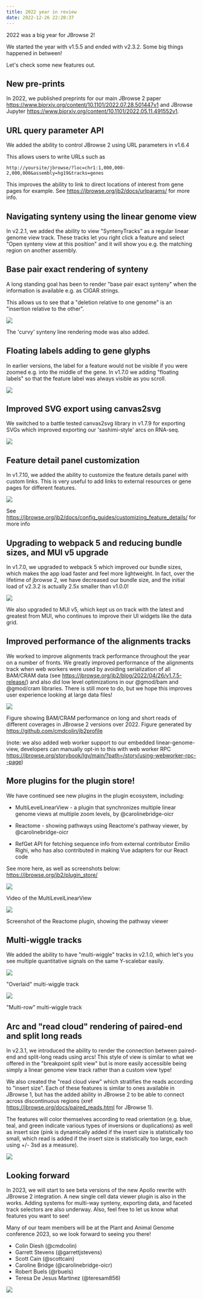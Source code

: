 ```yaml
---
title: 2022 year in review
date: 2022-12-26 22:20:37
---
```


2022 was a big year for JBrowse 2!

We started the year with v1.5.5 and ended with v2.3.2. Some big things happened
in between!

Let's check some new features out.

## New pre-prints

In 2022, we published preprints for our main JBrowse 2 paper
https://www.biorxiv.org/content/10.1101/2022.07.28.501447v1 and JBrowse Jupyter
https://www.biorxiv.org/content/10.1101/2022.05.11.491552v1.

## URL query parameter API

We added the ability to control JBrowse 2 using URL parameters in v1.6.4

This allows users to write URLs such as

```
http://yoursite/jbrowse/?loc=chr1:1,000,000-2,000,000&assembly=hg19&tracks=genes
```

This improves the ability to link to direct locations of interest from gene
pages for example. See https://jbrowse.org/jb2/docs/urlparams/ for more info.

## Navigating synteny using the linear genome view

In v2.2.1, we added the ability to view "SyntenyTracks" as a regular linear
genome view track. These tracks let you right click a feature and select "Open
synteny view at this position" and it will show you e.g. the matching region on
another assembly.

## Base pair exact rendering of synteny

A long standing goal has been to render "base pair exact synteny" when the
information is available e.g. as CIGAR strings.

This allows us to see that a "deletion relative to one genome" is an "insertion
relative to the other".

![](https://user-images.githubusercontent.com/6511937/208767035-90f1fb23-0fa4-468a-8095-14dc597014b2.png)

The 'curvy' synteny line rendering mode was also added.

## Floating labels adding to gene glyphs

In earlier versions, the label for a feature would not be visible if you were
zoomed e.g. into the middle of the gene. In v1.7.0 we adding "floating labels"
so that the feature label was always visible as you scroll.

![](https://user-images.githubusercontent.com/6511937/163470981-cfbd4464-bd5a-4421-8d9c-c8e6bb2d19bc.png)

## Improved SVG export using canvas2svg

We switched to a battle tested canvas2svg library in v1.7.9 for exporting SVGs
which improved exporting our 'sashimi-style' arcs on RNA-seq.

![](https://user-images.githubusercontent.com/6511937/171530346-8466465f-fbae-49bd-a099-1acb2baddf1d.png)

## Feature detail panel customization

In v1.7.10, we added the ability to customize the feature details panel with
custom links. This is very useful to add links to external resources or gene
pages for different features.

![](https://user-images.githubusercontent.com/6511937/173461279-1afebb28-5928-47c1-8157-ecd2427a7fb2.png)

See https://jbrowse.org/jb2/docs/config_guides/customizing_feature_details/ for
more info

## Upgrading to webpack 5 and reducing bundle sizes, and MUI v5 upgrade

In v1.7.0, we upgraded to webpack 5 which improved our bundle sizes, which makes
the app load faster and feel more lightweight. In fact, over the lifetime of
jbrowse 2, we have decreased our bundle size, and the initial load of v2.3.2 is
actually 2.5x smaller than v1.0.0!

![](https://user-images.githubusercontent.com/6511937/209866358-a4d11fc9-e829-48b2-aa09-0ed567ba19c6.png)

We also upgraded to MUI v5, which kept us on track with the latest and greatest
from MUI, who continues to improve their UI widgets like the data grid.

## Improved performance of the alignments tracks

We worked to improve alignments track performance throughout the year on a
number of fronts. We greatly improved performance of the alignments track when
web workers were used by avoiding serialization of all BAM/CRAM data (see
https://jbrowse.org/jb2/blog/2022/04/26/v1.7.5-release/) and also did low level
optimizations in our @gmod/bam and @gmod/cram libraries. There is still more to
do, but we hope this improves user experience looking at large data files!

![](https://user-images.githubusercontent.com/6511937/210905612-1aaa7af4-d863-444d-93ed-0cea46c8e49a.png)

Figure showing BAM/CRAM performance on long and short reads of different
coverages in JBrowse 2 versions over 2022. Figure generated by
https://github.com/cmdcolin/jb2profile

(note: we also added web worker support to our embedded linear-genome-view,
developers can manually opt-in to this with web worker RPC
https://jbrowse.org/storybook/lgv/main/?path=/story/using-webworker-rpc--page)

## More plugins for the plugin store!

We have continued see new plugins in the plugin ecosystem, including:

- MultiLevelLinearView - a plugin that synchronizes multiple linear genome views
  at multiple zoom levels, by @carolinebridge-oicr

- Reactome - showing pathways using Reactome's pathway viewer, by
  @carolinebridge-oicr

- RefGet API for fetching sequence info from external contributor Emilio Righi,
  who has also contributed in making Vue adapters for our React code

See more here, as well as screenshots below:
https://jbrowse.org/jb2/plugin_store/

![](https://github.com/GMOD/jbrowse-plugin-multilevel-linear-view/raw/main/img/mllv.gif)

Video of the MultiLevelLinearView

![](https://raw.githubusercontent.com/GMOD/jbrowse-plugin-list/main/img/reactome-screenshot-fs8.png)

Screenshot of the Reactome plugin, showing the pathway viewer

## Multi-wiggle tracks

We added the ability to have "multi-wiggle" tracks in v2.1.0, which let's you
see multiple quantitative signals on the same Y-scalebar easily.

![](https://user-images.githubusercontent.com/6511937/181639797-69294456-cbe6-403a-9131-98af27c849f3.png)

"Overlaid" multi-wiggle track

![](https://user-images.githubusercontent.com/6511937/181639088-9159d60d-a49d-4601-bfb8-6201a26dc185.png)

"Multi-row" multi-wiggle track

## Arc and "read cloud" rendering of paired-end and split long reads

In v2.3.1, we introduced the ability to render the connection between paired-end
and split-long reads using arcs! This style of view is similar to what we
offered in the "breakpoint split view" but is more easily accessible being
simply a linear genome view track rather than a custom view type!

We also created the "read cloud view" which stratifies the reads according to
"insert size". Each of these features is similar to ones available in JBrowse 1,
but has the added ability in JBrowse 2 to be able to connect across
discontinuous regions (xref https://jbrowse.org/docs/paired_reads.html for
JBrowse 1).

The features will color themselves according to read orientation (e.g. blue,
teal, and green indicate various types of inversions or duplications) as well as
insert size (pink is dynamically added if the insert size is statistically too
small, which read is added if the insert size is statistically too large, each
using +/- 3sd as a measure).

![](https://user-images.githubusercontent.com/6511937/205730944-07347472-a9e6-44b9-8c8c-ca4380a3c75a.png)

## Looking forward

In 2023, we will start to see beta versions of the new Apollo rewrite with
JBrowse 2 integration. A new single cell data viewer plugin is also in the
works. Adding systems for multi-way synteny, exporting data, and faceted track
selectors are also underway. Also, feel free to let us know what features you
want to see!

Many of our team members will be at the Plant and Animal Genome conference 2023,
so we look forward to seeing you there!

- Colin Diesh (@cmdcolin)
- Garrett Stevens (@garrettjstevens)
- Scott Cain (@scottcain)
- Caroline Bridge (@carolinebridge-oicr)
- Robert Buels (@rbuels)
- Teresa De Jesus Martinez (@teresam856)

![](https://user-images.githubusercontent.com/6511937/209866326-f14c9f15-0d00-48a3-966f-ce8c5eb26af2.png)
